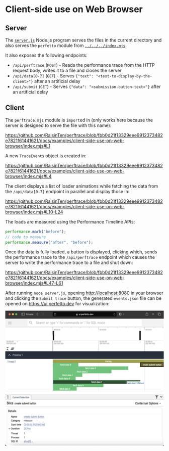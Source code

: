 # Client-side use on Web Browser

## Server

The [`server.js`](server.js) Node.js program serves the files in the current directory and also serves the `perfetto` module from [`../../../index.mjs`](../../../index.mjs).

It also exposes the following endpoints:

- `/api/perftrace` (`POST`) - Reads the performance trace from the HTTP request body, writes it to a file and closes the server
- `/api/data[0-7]` (`GET`) - Serves `{"text": "<text-to-display-by-the-client>"}` after an artificial delay
- `/api/submit` (`GET`) - Serves `{"data": "<submission-button-text>"}` after an artificial delay

## Client

The `perftrace.mjs` module is `import`ed in (only works here because the server is designed to serve the file with this name):

https://github.com/RaisinTen/perftrace/blob/fbb0d21f13329eee9912373482e7821f61441621/docs/examples/client-side-use-on-web-browser/index.mjs#L1

A new `TraceEvents` object is created in:

https://github.com/RaisinTen/perftrace/blob/fbb0d21f13329eee9912373482e7821f61441621/docs/examples/client-side-use-on-web-browser/index.mjs#L4

The client displays a list of loader animations while fetching the data from the `/api/data[0-7]` endpoint in parallel and display those in:

https://github.com/RaisinTen/perftrace/blob/fbb0d21f13329eee9912373482e7821f61441621/docs/examples/client-side-use-on-web-browser/index.mjs#L10-L24

The loads are measured using the Performance Timeline APIs:

```js
performance.mark("before");
// code to measure
performance.measure("after", "before");
```

Once the data is fully loaded, a button is displayed, clicking which, sends the performance trace to the `/api/perftrace` endpoint which causes the server to write the performance trace to a file and shut down:

https://github.com/RaisinTen/perftrace/blob/fbb0d21f13329eee9912373482e7821f61441621/docs/examples/client-side-use-on-web-browser/index.mjs#L47-L61

After running `node server.js`, opening <http://localhost:8080> in your browser and clicking the `Submit trace` button, the generated `events.json` file can be opened on <https://ui.perfetto.dev> for visualization:

![](./perfetto.png)
